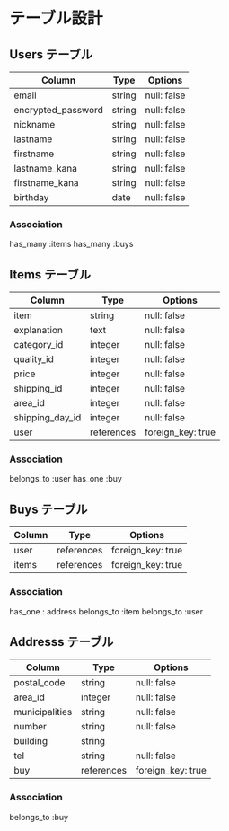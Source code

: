 # テーブル設計

## Users テーブル

| Column                  | Type   | Options     |
| ----------------------- | ------ | ----------- |
| email                   | string | null: false |
| encrypted_password      | string | null: false |
| nickname                | string | null: false |
| lastname                | string | null: false |
| firstname               | string | null: false |
| lastname_kana           | string | null: false |
| firstname_kana          | string | null: false |
| birthday                | date   | null: false |
### Association
has_many :items
has_many :buys

## Items テーブル

| Column           | Type        | Options          |
| ---------------- | ----------- | ---------------- |
| item             | string      | null: false      |
| explanation      | text        | null: false      |
| category_id      | integer     | null: false      |
| quality_id       | integer     | null: false      |
| price            | integer     | null: false      |
| shipping_id      | integer     | null: false      |
| area_id          | integer     | null: false      |
| shipping_day_id  | integer     | null: false      |
| user             | references  | foreign_key: true|

### Association
belongs_to :user
has_one :buy

## Buys テーブル

| Column    | Type        | Options              |
| --------- | ----------- | -------------------- |
| user      | references  | foreign_key: true    |
| items     | references  | foreign_key: true    |


### Association
has_one : address
belongs_to :item
belongs_to :user

## Addresss テーブル

| Column         | Type       | Options              |
| -------------- | ---------- | -------------------- |
| postal_code    | string     | null: false          |
| area_id        | integer    | null: false          |
| municipalities | string     | null: false          |
| number         | string     | null: false          |
| building       | string     |                      |
| tel            | string     | null: false          |
| buy            | references | foreign_key: true    |

### Association
belongs_to :buy